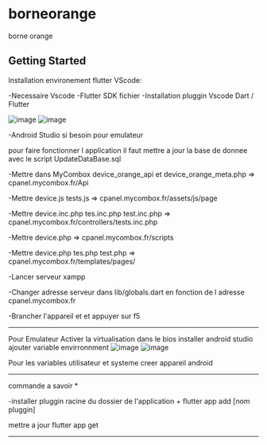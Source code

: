 # borneorange

borne orange

## Getting Started

Installation environement flutter VScode:

-Necessaire Vscode
-Flutter SDK fichier
-Installation pluggin Vscode Dart / Flutter

![image](https://user-images.githubusercontent.com/77006337/154508368-93cf60f8-33b9-452a-bc62-5682543c424d.png)
![image](https://user-images.githubusercontent.com/77006337/154508505-28d7adac-e354-4021-866a-e91bb5c91730.png)

-Android Studio si besoin pour emulateur 





pour faire fonctionner l application il faut mettre a jour la base de donnee avec le script UpdateDataBase.sql

-Mettre dans MyCombox device_orange_api et device_orange_meta.php =>  cpanel.mycombox.fr/Api

-Mettre device.js tests.js => cpanel.mycombox.fr/assets/js/page

-Mettre device.inc.php tes.inc.php test.inc.php =>  cpanel.mycombox.fr/controllers/tests.inc.php

-Mettre  device.php => cpanel.mycombox.fr/scripts

-Mettre device.php tes.php test.php  => cpanel.mycombox.fr/templates/pages/

-Lancer serveur xampp

-Changer adresse serveur dans lib/globals.dart en fonction de l adresse cpanel.mycombox.fr

-Brancher l'appareil et et appuyer sur f5 

----------------------------------------------------------------------------------------------------------------

Pour Emulateur 
Activer la virtualisation dans le bios 
installer android studio 
ajouter variable envirronnment 
![image](https://user-images.githubusercontent.com/77006337/154500041-f417a302-5834-4465-af73-6c0c222515ec.png)
![image](https://user-images.githubusercontent.com/77006337/154500122-181ac6a1-d338-4e06-a910-01eee897b55f.png)

Pour les variables utilisateur et systeme
creer appareil android 


----------------------------------------------------------------------------------------------------------------





commande a savoir *

-installer pluggin racine du dossier de l'application + flutter app add [nom pluggin]

mettre a jour flutter app get 

----------------------------------------------------------------------------------------------------------------






